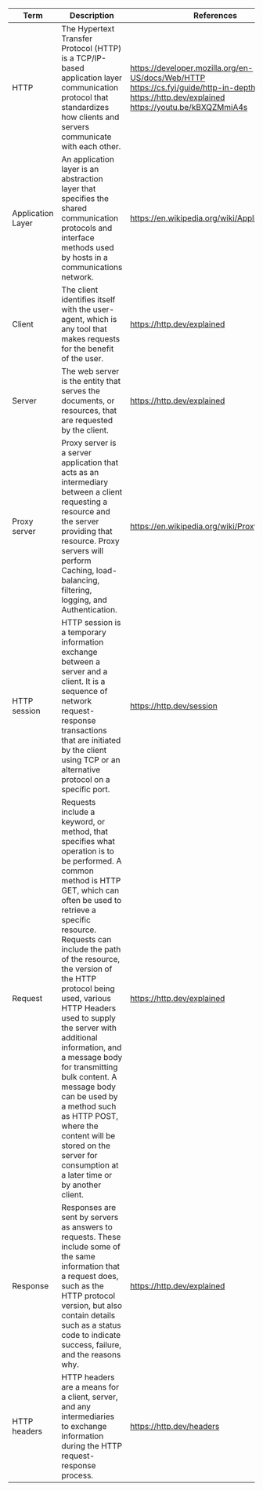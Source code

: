 | Term | Description | References |
| ---- | ----------- | ---------- | 
| HTTP | The Hypertext Transfer Protocol (HTTP) is a TCP/IP-based application layer communication protocol that standardizes how clients and servers communicate with each other. | https://developer.mozilla.org/en-US/docs/Web/HTTP </br> https://cs.fyi/guide/http-in-depth </br> https://http.dev/explained </br> https://youtu.be/kBXQZMmiA4s |
| Application Layer | An application layer is an abstraction layer that specifies the shared communication protocols and interface methods used by hosts in a communications network. | https://en.wikipedia.org/wiki/Application_layer |
| Client | The client identifies itself with the user-agent, which is any tool that makes requests for the benefit of the user. | https://http.dev/explained | 
| Server | The web server is the entity that serves the documents, or resources, that are requested by the client. | https://http.dev/explained |
| Proxy server | Proxy server is a server application that acts as an intermediary between a client requesting a resource and the server providing that resource. Proxy servers will perform Caching, load-balancing, filtering, logging, and Authentication. | https://en.wikipedia.org/wiki/Proxy_server |
| HTTP session | HTTP session is a temporary information exchange between a server and a client. It is a sequence of network request-response transactions that are initiated by the client using TCP or an alternative protocol on a specific port. | https://http.dev/session | 
| Request | Requests include a keyword, or method, that specifies what operation is to be performed. A common method is HTTP GET, which can often be used to retrieve a specific resource. Requests can include the path of the resource, the version of the HTTP protocol being used, various HTTP Headers used to supply the server with additional information, and a message body for transmitting bulk content. A message body can be used by a method such as HTTP POST, where the content will be stored on the server for consumption at a later time or by another client. | https://http.dev/explained |
| Response | Responses are sent by servers as answers to requests. These include some of the same information that a request does, such as the HTTP protocol version, but also contain details such as a status code to indicate success, failure, and the reasons why. | https://http.dev/explained | 
| HTTP headers | HTTP headers are a means for a client, server, and any intermediaries to exchange information during the HTTP request-response process. | https://http.dev/headers | 
